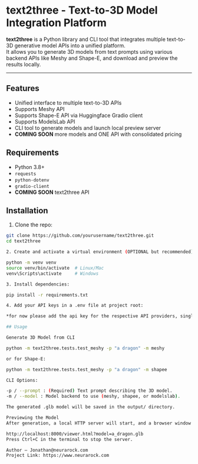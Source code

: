 # text2three - Text-to-3D Model Integration Platform

**text2three** is a Python library and CLI tool that integrates multiple text-to-3D generative model APIs into a unified platform.  
It allows you to generate 3D models from text prompts using various backend APIs like Meshy and Shape-E, and download and preview the results locally.

---

## Features

- Unified interface to multiple text-to-3D APIs
- Supports Meshy API
- Supports Shape-E API via Huggingface Gradio client
- Supports ModelsLab API
- CLI tool to generate models and launch local preview server
- **COMING SOON** more models and ONE API with consolidated pricing

  
## Requirements

- Python 3.8+
- `requests`
- `python-dotenv`
- `gradio-client`
- **COMING SOON** text2three API


## Installation

1. Clone the repo:

```bash
git clone https://github.com/yourusername/text2three.git
cd text2three

2. Create and activate a virtual environment (OPTIONAL but recommended):

python -m venv venv
source venv/bin/activate  # Linux/Mac
venv\Scripts\activate     # Windows

3. Install dependencies:

pip install -r requirements.txt

4. Add your API keys in a .env file at project root:

*for now please add the api key for the respective API providers, single API key access will be available soon

## Usage

Generate 3D Model from CLI

python -m text2three.tests.test_meshy -p "a dragon" -m meshy

or for Shape-E:

python -m text2three.tests.test_meshy -p "a dragon" -m shapee

CLI Options:

-p / --prompt : (Required) Text prompt describing the 3D model.
-m / --model : Model backend to use (meshy, shapee, or modelslab).

The generated .glb model will be saved in the output/ directory.

Previewing the Model
After generation, a local HTTP server will start, and a browser window will open automatically showing the preview:

http://localhost:8000/viewer.html?model=a_dragon.glb
Press Ctrl+C in the terminal to stop the server.

Author — Jonathan@neurarock.com
Project Link: https://www.neurarock.com

